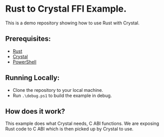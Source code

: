 # Rust to Crystal FFI Example.
This is a demo repository showing how to use Rust with Crystal.

## Prerequisites:
- [Rust](https://rust-lang.org)
- [Crystal](https://crystal-lang.org)
- [PowerShell](https://docs.microsoft.com/en-us/powershell/scripting/install/installing-powershell?view=powershell-7.2)

## Running Locally:
- Clone the repository to your local machine.
- Run `.\debug.ps1` to build the example in debug.

## How does it work?
This example does what Crystal needs, C ABI functions. We are exposing Rust code to C ABI which is then picked up by Crystal to use.